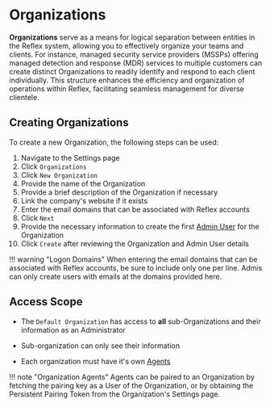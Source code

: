 # Organizations
**Organizations** serve as a means for logical separation between entities in the Reflex system, allowing you to effectively organize your teams and clients. For instance, managed security service providers (MSSPs) offering managed detection and response (MDR) services to multiple customers can create distinct Organizations to readily identify and respond to each client individually. This structure enhances the efficiency and organization of operations within Reflex, facilitating seamless management for diverse clientele.

## Creating Organizations
To create a new Organization, the following steps can be used:

1. Navigate to the Settings page
2. Click `Organizations`
3. Click `New Organization`
4. Provide the name of the Organization
5. Provide a brief description of the Organization if necessary
6. Link the company's website if it exists
7. Enter the email domains that can be associated with Reflex accounts
8. Click `Next`
9. Provide the necessary information to create the first [Admin User](../users/index.md) for the Organization
10. Click `Create` after reviewing the Organization and Admin User details

!!! warning "Logon Domains"
    When entering the email domains that can be associated with Reflex accounts, be sure to include only one per line. Admis can only create users with emails at the domains provided here.

## Access Scope

* The `Default Organization` has access to **all** sub-Organizations and their information as an Administrator

* Sub-organization can only see their information

* Each organization must have it's own [Agents](../agents/index.md)

!!! note "Organization Agents"
    Agents can be paired to an Organization by fetching the pairing key as a User of the Organization, or by obtaining the Persistent Pairing Token from the Organization's Settings page.